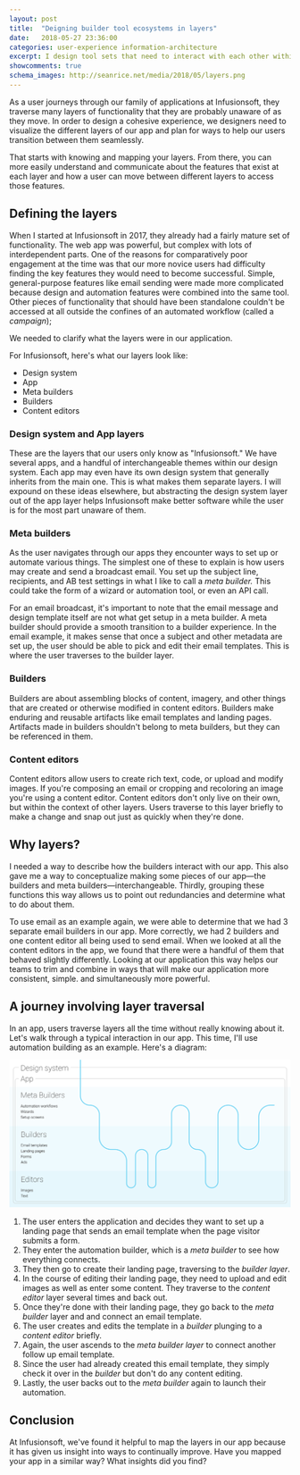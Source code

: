 ```yaml
---
layout: post
title:  "Deigning builder tool ecosystems in layers"
date:   2018-05-27 23:36:00
categories: user-experience information-architecture
excerpt: I design tool sets that need to interact with each other within the context of a larger ecosystem of apps. Here's a framework for describing the different layers involved.
showcomments: true
schema_images: http://seanrice.net/media/2018/05/layers.png
---
```


As a user journeys through our family of applications at Infusionsoft, they traverse many layers of functionality that they are probably unaware of as they move. In order to design a cohesive experience, we designers need to visualize the different layers of our app and plan for ways to help our users transition between them seamlessly.

That starts with knowing and mapping your layers. From there, you can more easily understand and communicate about the features that exist at each layer and how a user can move between different layers to access those features.

## Defining the layers

When I started at Infusionsoft in 2017, they already had a fairly mature set of functionality. The web app was powerful, but complex with lots of interdependent parts. One of the reasons for comparatively poor engagement at the time was that our more novice users had difficulty finding the key features they would need to become successful. Simple, general-purpose features like email sending were made more complicated because design and automation features were combined into the same tool. Other pieces of functionality that should have been standalone couldn't be accessed at all outside the confines of an automated workflow (called a *campaign*);

We needed to clarify what the layers were in our application.

For Infusionsoft, here's what our layers look like:

- Design system
- App
- Meta builders
- Builders
- Content editors

### Design system and App layers

These are the layers that our users only know as "Infusionsoft." We have several apps, and a handful of interchangeable themes within our design system. Each app may even have its own design system that generally inherits from the main one. This is what makes them separate layers. I will expound on these ideas elsewhere, but abstracting the design system layer out of the app layer helps Infusionsoft make better software while the user is for the most part unaware of them.

### Meta builders

As the user navigates through our apps they encounter ways to set up or automate various things. The simplest one of these to explain is how users may create and send a broadcast email. You set up the subject line, recipients, and AB test settings in what I like to call a *meta builder.* This could take the form of a wizard or automation tool, or even an API call.

For an email broadcast, it's important to note that the email message and design template itself are not what get setup in a meta builder. A meta builder should provide a smooth transition to a builder experience. In the email example, it makes sense that once a subject and other metadata are set up, the user should be able to pick and edit their email templates. This is where the user traverses to the builder layer.

### Builders

Builders are about assembling blocks of content, imagery, and other things that are created or otherwise modified in content editors. Builders make enduring and reusable artifacts like email templates and landing pages. Artifacts made in builders shouldn't belong to meta builders, but they can be referenced in them.

### Content editors

Content editors allow users to create rich text, code, or upload and modify images. If you're composing an email or cropping and recoloring an image you're using a content editor. Content editors don't only live on their own, but within the context of other layers. Users traverse to this layer briefly to make a change and snap out just as quickly when they're done.

## Why layers?

I needed a way to describe how the builders interact with our app. This also gave me a way to conceptualize making some pieces of our app&mdash;the builders and meta builders&mdash;interchangeable. Thirdly, grouping these functions this way allows us to point out redundancies and determine what to do about them.

To use email as an example again, we were able to determine that we had 3 separate email builders in our app. More correctly, we had 2 builders and one content editor all being used to send email. When we looked at all the content editors in the app, we found that there were a handful of them that behaved slightly differently. Looking at our application this way helps our teams to trim and combine in ways that will make our application more consistent, simple. and simultaneously more powerful.

## A journey involving layer traversal

In an app, users traverse layers all the time without really knowing about it. Let's walk through a typical interaction in our app. This time, I'll use automation building as an example. Here's a diagram:

![Journey map diagram illustrating layer traversal](/media/2018/05/layers.png)

1. The user enters the application and decides they want to set up a landing page that sends an email template when the page visitor submits a form.
2. They enter the automation builder, which is a _meta builder_ to see how everything connects.
3. They then go to create their landing page, traversing to the _builder layer_.
4. In the course of editing their landing page, they need to upload and edit images as well as enter some content. They traverse to the _content editor_ layer several times and back out.
5. Once they're done with their landing page, they go back to the _meta builder_ layer and and connect an email template.
6. The user creates and edits the template in a _builder_ plunging to a _content editor_ briefly.
7. Again, the user ascends to the _meta builder layer_ to connect another follow up email template.
8. Since the user had already created this email template, they simply check it over in the _builder_ but don't do any content editing.
9. Lastly, the user backs out to the _meta builder_ again to launch their automation.

## Conclusion

At Infusionsoft, we've found it helpful to map the layers in our app because it has given us insight into ways to continually improve. Have you mapped your app in a similar way? What insights did you find?
